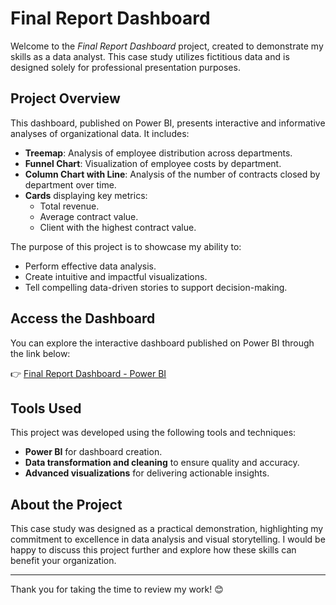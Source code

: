 # Final Report Dashboard

Welcome to the *Final Report Dashboard* project, created to demonstrate my skills as a data analyst. This case study utilizes fictitious data and is designed solely for professional presentation purposes.

## Project Overview

This dashboard, published on Power BI, presents interactive and informative analyses of organizational data. It includes:

- **Treemap**: Analysis of employee distribution across departments.
- **Funnel Chart**: Visualization of employee costs by department.
- **Column Chart with Line**: Analysis of the number of contracts closed by department over time.
- **Cards** displaying key metrics:
  - Total revenue.
  - Average contract value.
  - Client with the highest contract value.

The purpose of this project is to showcase my ability to:
- Perform effective data analysis.
- Create intuitive and impactful visualizations.
- Tell compelling data-driven stories to support decision-making.

## Access the Dashboard

You can explore the interactive dashboard published on Power BI through the link below:

👉 [Final Report Dashboard - Power BI](https://app.powerbi.com/view?r=eyJrIjoiZjZhMWQxNzEtNWMzMi00ZTY3LWFjOTYtMWVkNDQ2MmMzZGJmIiwidCI6IjY1OWNlMmI4LTA3MTQtNDE5OC04YzM4LWRjOWI2MGFhYmI1NyJ9)

## Tools Used

This project was developed using the following tools and techniques:
- **Power BI** for dashboard creation.
- **Data transformation and cleaning** to ensure quality and accuracy.
- **Advanced visualizations** for delivering actionable insights.

## About the Project

This case study was designed as a practical demonstration, highlighting my commitment to excellence in data analysis and visual storytelling. I would be happy to discuss this project further and explore how these skills can benefit your organization.

---

Thank you for taking the time to review my work! 😊
